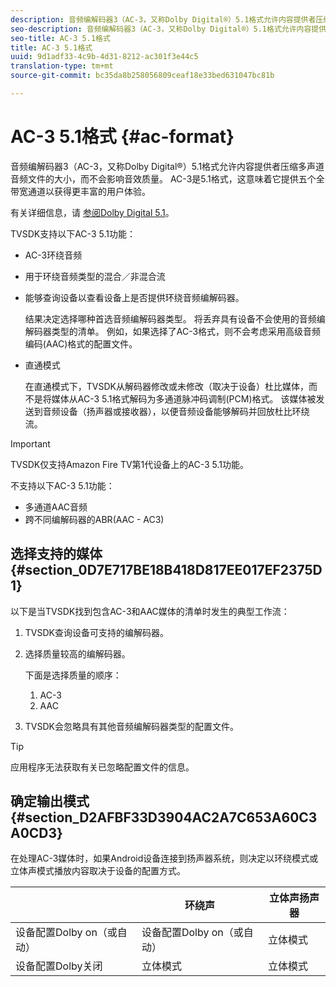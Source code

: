 ```yaml
---
description: 音频编解码器3（AC-3，又称Dolby Digital®）5.1格式允许内容提供者压缩多声道音频文件的大小，而不会影响音效质量。 AC-3是5.1格式，这意味着它提供五个全带宽通道以获得更丰富的用户体验。
seo-description: 音频编解码器3（AC-3，又称Dolby Digital®）5.1格式允许内容提供者压缩多声道音频文件的大小，而不会影响音效质量。 AC-3是5.1格式，这意味着它提供五个全带宽通道以获得更丰富的用户体验。
seo-title: AC-3 5.1格式
title: AC-3 5.1格式
uuid: 9d1adf33-4c9b-4d31-8212-ac301f3e44c5
translation-type: tm+mt
source-git-commit: bc35da8b258056809ceaf18e33bed631047bc81b

---
```



# AC-3 5.1格式 {#ac-format}

音频编解码器3（AC-3，又称Dolby Digital®）5.1格式允许内容提供者压缩多声道音频文件的大小，而不会影响音效质量。 AC-3是5.1格式，这意味着它提供五个全带宽通道以获得更丰富的用户体验。

有关详细信息，请 [参阅Dolby Digital 5.1](https://www.dolby.com/us/en/technologies/dolby-digital.html)。

TVSDK支持以下AC-3 5.1功能：

* AC-3环绕音频
* 用于环绕音频类型的混合／非混合流
* 能够查询设备以查看设备上是否提供环绕音频编解码器。

   结果决定选择哪种首选音频编解码器类型。 将丢弃具有设备不会使用的音频编解码器类型的清单。 例如，如果选择了AC-3格式，则不会考虑采用高级音频编码(AAC)格式的配置文件。
* 直通模式

   在直通模式下，TVSDK从解码器修改或未修改（取决于设备）杜比媒体，而不是将媒体从AC-3 5.1格式解码为多通道脉冲码调制(PCM)格式。 该媒体被发送到音频设备（扬声器或接收器），以便音频设备能够解码并回放杜比环绕流。

>[!IMPORTANT]
>
>TVSDK仅支持Amazon Fire TV第1代设备上的AC-3 5.1功能。

不支持以下AC-3 5.1功能：

* 多通道AAC音频
* 跨不同编解码器的ABR(AAC - AC3)

## 选择支持的媒体 {#section_0D7E717BE18B418D817EE017EF2375D1}

以下是当TVSDK找到包含AC-3和AAC媒体的清单时发生的典型工作流：

1. TVSDK查询设备可支持的编解码器。
1. 选择质量较高的编解码器。

   下面是选择质量的顺序：

   1. AC-3
   1. AAC

1. TVSDK会忽略具有其他音频编解码器类型的配置文件。

>[!TIP]
>
>应用程序无法获取有关已忽略配置文件的信息。

## 确定输出模式 {#section_D2AFBF33D3904AC2A7C653A60C3A0CD3}

在处理AC-3媒体时，如果Android设备连接到扬声器系统，则决定以环绕模式或立体声模式播放内容取决于设备的配置方式。

|  | **环绕声** | **立体声扬声器** |
|---|---|---|
| 设备配置Dolby on（或自动） | 设备配置Dolby on（或自动） | 立体模式 |
| 设备配置Dolby关闭 | 立体模式 | 立体模式 |